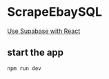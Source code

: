 # ScrapeEbaySQL

[Use Supabase with React](https://supabase.com/docs/guides/getting-started/quickstarts/reactjs)

## start the app

```
npm run dev
```
